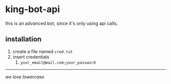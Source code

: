 # king-bot-api

this is an advanced bot, since it's only using api calls.  

## installation

1. create a file named `cred.txt`
2. insert credentials
	1. `your_email@mail.com;your_password`

---

_we love lowercase_
